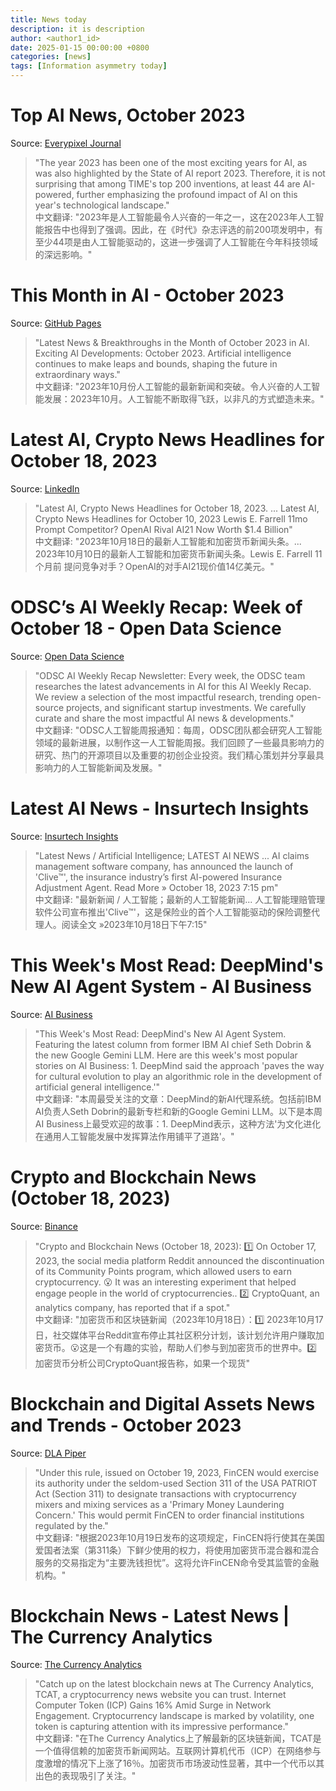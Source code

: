 ```yaml
---
title: News today
description: it is description
author: <author1_id>
date: 2025-01-15 00:00:00 +0800
categories: [news]
tags: [Information asymmetry today]
---
```


# Top AI News, October 2023
Source: [Everypixel Journal](https://journal.everypixel.com/top-ai-news-october-2023)

> "The year 2023 has been one of the most exciting years for AI, as was also highlighted by the State of AI report 2023. Therefore, it is not surprising that among TIME's top 200 inventions, at least 44 are AI-powered, further emphasizing the profound impact of AI on this year's technological landscape."  
> 中文翻译: "2023年是人工智能最令人兴奋的一年之一，这在2023年人工智能报告中也得到了强调。因此，在《时代》杂志评选的前200项发明中，有至少44项是由人工智能驱动的，这进一步强调了人工智能在今年科技领域的深远影响。"

# This Month in AI - October 2023
Source: [GitHub Pages](https://mind-benders.github.io/blog/p/tmai-october-2023/)

> "Latest News & Breakthroughs in the Month of October 2023 in AI. Exciting AI Developments: October 2023. Artificial intelligence continues to make leaps and bounds, shaping the future in extraordinary ways."  
> 中文翻译: "2023年10月份人工智能的最新新闻和突破。令人兴奋的人工智能发展：2023年10月。人工智能不断取得飞跃，以非凡的方式塑造未来。"

# Latest AI, Crypto News Headlines for October 18, 2023
Source: [LinkedIn](https://www.linkedin.com/pulse/latest-ai-crypto-news-headlines-october-18-2023-lewis-e-farrell-bhsec/)

> "Latest AI, Crypto News Headlines for October 18, 2023. ... Latest AI, Crypto News Headlines for October 10, 2023 Lewis E. Farrell 11mo Prompt Competitor? OpenAI Rival AI21 Now Worth $1.4 Billion"  
> 中文翻译: "2023年10月18日的最新人工智能和加密货币新闻头条。... 2023年10月10日的最新人工智能和加密货币新闻头条。Lewis E. Farrell 11个月前 提问竞争对手？OpenAI的对手AI21现价值14亿美元。"

# ODSC’s AI Weekly Recap: Week of October 18 - Open Data Science
Source: [Open Data Science](https://opendatascience.com/odscs-ai-weekly-recap-week-of-october-18/)

> "ODSC AI Weekly Recap Newsletter: Every week, the ODSC team researches the latest advancements in AI for this AI Weekly Recap. We review a selection of the most impactful research, trending open-source projects, and significant startup investments. We carefully curate and share the most impactful AI news & developments."  
> 中文翻译: "ODSC人工智能周报通知：每周，ODSC团队都会研究人工智能领域的最新进展，以制作这一人工智能周报。我们回顾了一些最具影响力的研究、热门的开源项目以及重要的初创企业投资。我们精心策划并分享最具影响力的人工智能新闻及发展。"

# Latest AI News - Insurtech Insights
Source: [Insurtech Insights](https://www.insurtechinsights.com/news-insights/artificial-intelligence/)

> "Latest News / Artificial Intelligence; LATEST AI NEWS ... AI claims management software company, has announced the launch of 'Clive™', the insurance industry’s first AI-powered Insurance Adjustment Agent. Read More » October 18, 2023 7:15 pm"  
> 中文翻译: "最新新闻 / 人工智能；最新的人工智能新闻... 人工智能理赔管理软件公司宣布推出'Clive™'，这是保险业的首个人工智能驱动的保险调整代理人。阅读全文 »2023年10月18日下午7:15"

# This Week's Most Read: DeepMind's New AI Agent System - AI Business
Source: [AI Business](https://aibusiness.com/verticals/this-week-s-most-read-deepmind-s-new-ai-agent-system)

> "This Week's Most Read: DeepMind's New AI Agent System. Featuring the latest column from former IBM AI chief Seth Dobrin & the new Google Gemini LLM. Here are this week's most popular stories on AI Business: 1. DeepMind said the approach 'paves the way for cultural evolution to play an algorithmic role in the development of artificial general intelligence.'"  
> 中文翻译: "本周最受关注的文章：DeepMind的新AI代理系统。包括前IBM AI负责人Seth Dobrin的最新专栏和新的Google Gemini LLM。以下是本周AI Business上最受欢迎的故事：1. DeepMind表示，这种方法'为文化进化在通用人工智能发展中发挥算法作用铺平了道路'。"

# Crypto and Blockchain News (October 18, 2023)
Source: [Binance](https://www.binance.com/en/square/post/1400933)

> "Crypto and Blockchain News (October 18, 2023): 1️⃣ On October 17, 2023, the social media platform Reddit announced the discontinuation of its Community Points program, which allowed users to earn cryptocurrency. 😮 It was an interesting experiment that helped engage people in the world of cryptocurrencies.. 2️⃣ CryptoQuant, an analytics company, has reported that if a spot."  
> 中文翻译: "加密货币和区块链新闻（2023年10月18日）：1️⃣ 2023年10月17日，社交媒体平台Reddit宣布停止其社区积分计划，该计划允许用户赚取加密货币。😮这是一个有趣的实验，帮助人们参与到加密货币的世界中。2️⃣ 加密货币分析公司CryptoQuant报告称，如果一个现货"

# Blockchain and Digital Assets News and Trends - October 2023
Source: [DLA Piper](https://www.dlapiper.com/en-eu/insights/publications/blockchain-and-digital-assets-news-and-trends/2023/blockchain-and-digital-assets-news-and-trends-october-2023)

> "Under this rule, issued on October 19, 2023, FinCEN would exercise its authority under the seldom-used Section 311 of the USA PATRIOT Act (Section 311) to designate transactions with cryptocurrency mixers and mixing services as a 'Primary Money Laundering Concern.' This would permit FinCEN to order financial institutions regulated by the."  
> 中文翻译: "根据2023年10月19日发布的这项规定，FinCEN将行使其在美国爱国者法案（第311条）下鲜少使用的权力，将使用加密货币混合器和混合服务的交易指定为“主要洗钱担忧”。这将允许FinCEN命令受其监管的金融机构。"

# Blockchain News - Latest News | The Currency Analytics
Source: [The Currency Analytics](https://thecurrencyanalytics.com/blockchain)

> "Catch up on the latest blockchain news at The Currency Analytics, TCAT, a cryptocurrency news website you can trust. Internet Computer Token (ICP) Gains 16% Amid Surge in Network Engagement. Cryptocurrency landscape is marked by volatility, one token is capturing attention with its impressive performance."  
> 中文翻译: "在The Currency Analytics上了解最新的区块链新闻，TCAT是一个值得信赖的加密货币新闻网站。互联网计算机代币（ICP）在网络参与度激增的情况下上涨了16％。加密货币市场波动性显著，其中一个代币以其出色的表现吸引了关注。"